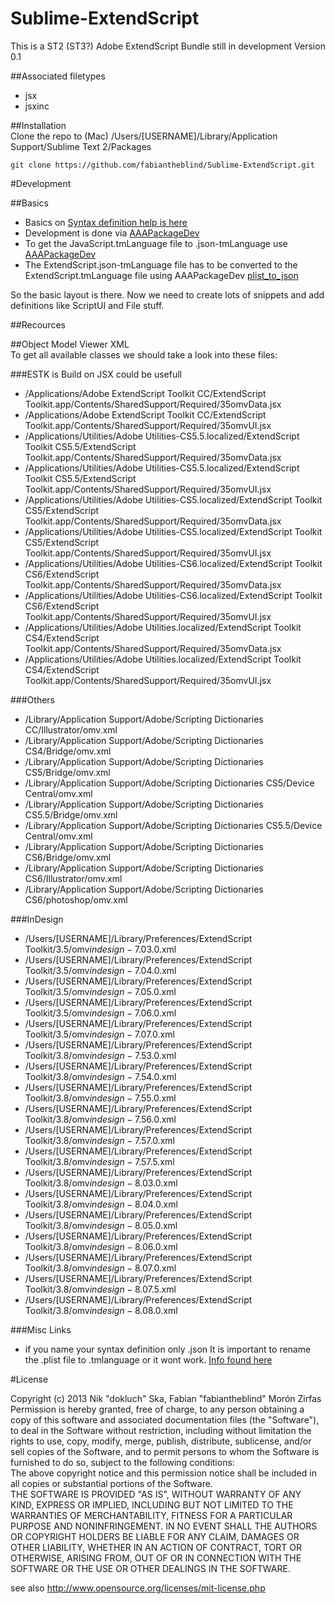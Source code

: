 Sublime-ExtendScript
====================

This is a ST2 (ST3?) Adobe ExtendScript Bundle still in development
Version 0.1  


##Associated filetypes
- jsx  
- jsxinc  

##Installation  
Clone the repo to (Mac) /Users/[USERNAME]/Library/Application Support/Sublime Text 2/Packages

    git clone https://github.com/fabiantheblind/Sublime-ExtendScript.git  


#Development  

##Basics
- Basics on [Syntax definition help is here](http://docs.sublimetext.info/en/latest/reference/syntaxdefs.html)  
- Development is done via [AAAPackageDev](https://github.com/SublimeText/AAAPackageDev)  
- To get the JavaScript.tmLanguage file to .json-tmLanguage use [AAAPackageDev](https://github.com/SublimeText/AAAPackageDev#json-and-property-list-conversion)  
- The ExtendScript.json-tmLanguage file has to be converted to the ExtendScript.tmLanguage file using AAAPackageDev [plist\_to\_json](https://github.com/SublimeText/AAAPackageDev#commands-1)  

So the basic layout is there. Now we need to create lots of snippets and add definitions like ScriptUI and File stuff.  

##Recources  

##Object Model Viewer XML  
To get all available classes  we should take a look into these files:

###ESTK is Build on JSX could be usefull  

- /Applications/Adobe ExtendScript Toolkit CC/ExtendScript Toolkit.app/Contents/SharedSupport/Required/35omvData.jsx  
- /Applications/Adobe ExtendScript Toolkit CC/ExtendScript Toolkit.app/Contents/SharedSupport/Required/35omvUI.jsx  
- /Applications/Utilities/Adobe Utilities-CS5.5.localized/ExtendScript Toolkit CS5.5/ExtendScript Toolkit.app/Contents/SharedSupport/Required/35omvData.jsx  
- /Applications/Utilities/Adobe Utilities-CS5.5.localized/ExtendScript Toolkit CS5.5/ExtendScript Toolkit.app/Contents/SharedSupport/Required/35omvUI.jsx  
- /Applications/Utilities/Adobe Utilities-CS5.localized/ExtendScript Toolkit CS5/ExtendScript Toolkit.app/Contents/SharedSupport/Required/35omvData.jsx  
- /Applications/Utilities/Adobe Utilities-CS5.localized/ExtendScript Toolkit CS5/ExtendScript Toolkit.app/Contents/SharedSupport/Required/35omvUI.jsx  
- /Applications/Utilities/Adobe Utilities-CS6.localized/ExtendScript Toolkit CS6/ExtendScript Toolkit.app/Contents/SharedSupport/Required/35omvData.jsx  
- /Applications/Utilities/Adobe Utilities-CS6.localized/ExtendScript Toolkit CS6/ExtendScript Toolkit.app/Contents/SharedSupport/Required/35omvUI.jsx  
- /Applications/Utilities/Adobe Utilities.localized/ExtendScript Toolkit CS4/ExtendScript Toolkit.app/Contents/SharedSupport/Required/35omvData.jsx  
- /Applications/Utilities/Adobe Utilities.localized/ExtendScript Toolkit CS4/ExtendScript Toolkit.app/Contents/SharedSupport/Required/35omvUI.jsx  

###Others  
- /Library/Application Support/Adobe/Scripting Dictionaries CC/Illustrator/omv.xml  
- /Library/Application Support/Adobe/Scripting Dictionaries CS4/Bridge/omv.xml  
- /Library/Application Support/Adobe/Scripting Dictionaries CS5/Bridge/omv.xml  
- /Library/Application Support/Adobe/Scripting Dictionaries CS5/Device Central/omv.xml  
- /Library/Application Support/Adobe/Scripting Dictionaries CS5.5/Bridge/omv.xml  
- /Library/Application Support/Adobe/Scripting Dictionaries CS5.5/Device Central/omv.xml  
- /Library/Application Support/Adobe/Scripting Dictionaries CS6/Bridge/omv.xml  
- /Library/Application Support/Adobe/Scripting Dictionaries CS6/Illustrator/omv.xml  
- /Library/Application Support/Adobe/Scripting Dictionaries CS6/photoshop/omv.xml  

###InDesign  

- /Users/[USERNAME]/Library/Preferences/ExtendScript Toolkit/3.5/omv$indesign-7.0$3.0.xml
- /Users/[USERNAME]/Library/Preferences/ExtendScript Toolkit/3.5/omv$indesign-7.0$4.0.xml
- /Users/[USERNAME]/Library/Preferences/ExtendScript Toolkit/3.5/omv$indesign-7.0$5.0.xml
- /Users/[USERNAME]/Library/Preferences/ExtendScript Toolkit/3.5/omv$indesign-7.0$6.0.xml
- /Users/[USERNAME]/Library/Preferences/ExtendScript Toolkit/3.5/omv$indesign-7.0$7.0.xml
- /Users/[USERNAME]/Library/Preferences/ExtendScript Toolkit/3.8/omv$indesign-7.5$3.0.xml
- /Users/[USERNAME]/Library/Preferences/ExtendScript Toolkit/3.8/omv$indesign-7.5$4.0.xml
- /Users/[USERNAME]/Library/Preferences/ExtendScript Toolkit/3.8/omv$indesign-7.5$5.0.xml
- /Users/[USERNAME]/Library/Preferences/ExtendScript Toolkit/3.8/omv$indesign-7.5$6.0.xml
- /Users/[USERNAME]/Library/Preferences/ExtendScript Toolkit/3.8/omv$indesign-7.5$7.0.xml
- /Users/[USERNAME]/Library/Preferences/ExtendScript Toolkit/3.8/omv$indesign-7.5$7.5.xml
- /Users/[USERNAME]/Library/Preferences/ExtendScript Toolkit/3.8/omv$indesign-8.0$3.0.xml
- /Users/[USERNAME]/Library/Preferences/ExtendScript Toolkit/3.8/omv$indesign-8.0$4.0.xml
- /Users/[USERNAME]/Library/Preferences/ExtendScript Toolkit/3.8/omv$indesign-8.0$5.0.xml
- /Users/[USERNAME]/Library/Preferences/ExtendScript Toolkit/3.8/omv$indesign-8.0$6.0.xml
- /Users/[USERNAME]/Library/Preferences/ExtendScript Toolkit/3.8/omv$indesign-8.0$7.0.xml
- /Users/[USERNAME]/Library/Preferences/ExtendScript Toolkit/3.8/omv$indesign-8.0$7.5.xml
- /Users/[USERNAME]/Library/Preferences/ExtendScript Toolkit/3.8/omv$indesign-8.0$8.0.xml

###Misc Links  

- if you name your syntax definition only .json It is important to rename the .plist file to .tmlanguage or it wont work. [Info found here](http://stackoverflow.com/questions/15221150/custom-syntax-highlighting-in-sublime-text-2)  

#License  

Copyright (c)  2013 Nik "dokluch" Ska, Fabian "fabiantheblind" Morón Zirfas  
Permission is hereby granted, free of charge, to any person obtaining a copy of this software and associated documentation files (the "Software"), to deal in the Software  without restriction, including without limitation the rights to use, copy, modify, merge, publish, distribute, sublicense, and/or sell copies of the Software, and to  permit persons to whom the Software is furnished to do so, subject to the following conditions:  
The above copyright notice and this permission notice shall be included in all copies or substantial portions of the Software.  
THE SOFTWARE IS PROVIDED "AS IS", WITHOUT WARRANTY OF ANY KIND, EXPRESS OR IMPLIED, INCLUDING BUT NOT LIMITED TO THE WARRANTIES OF MERCHANTABILITY, FITNESS FOR A  PARTICULAR PURPOSE AND NONINFRINGEMENT. IN NO EVENT SHALL THE AUTHORS OR COPYRIGHT HOLDERS BE LIABLE FOR ANY CLAIM, DAMAGES OR OTHER LIABILITY, WHETHER IN AN ACTION OF  CONTRACT, TORT OR OTHERWISE, ARISING FROM, OUT OF OR IN CONNECTION WITH THE SOFTWARE OR THE USE OR OTHER DEALINGS IN THE SOFTWARE.  

see also http://www.opensource.org/licenses/mit-license.php

